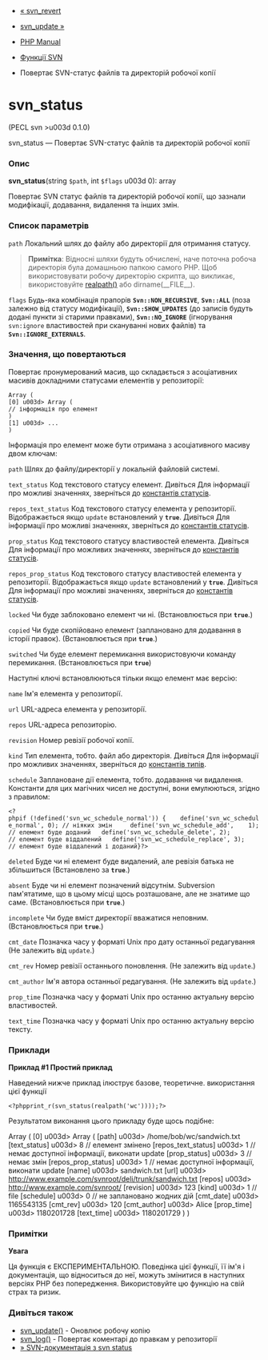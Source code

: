 - [« svn_revert](function.svn-revert.md)
- [svn_update »](function.svn-update.md)

- [PHP Manual](index.md)
- [Функції SVN](ref.svn.md)
- Повертає SVN-статус файлів та директорій робочої копії

# svn_status

(PECL svn \>u003d 0.1.0)

svn_status — Повертає SVN-статус файлів та директорій робочої копії

### Опис

**svn_status**(string `$path`, int `$flags` u003d 0): array

Повертає SVN статус файлів та директорій робочої копії, що зазнали
модифікації, додавання, видалення та інших змін.

### Список параметрів

`path`
Локальний шлях до файлу або директорії для отримання статусу.

> **Примітка**: Відносні шляхи будуть обчислені, наче поточна
> робоча директорія була домашньою папкою самого PHP. Щоб
> використовувати робочу директорію скрипта, що викликає, використовуйте
> [realpath()](function.realpath.md) або dirname(\_\_FILE\_\_).

`flags`
Будь-яка комбінація прапорів **`Svn::NON_RECURSIVE`**, **`Svn::ALL`** (поза
залежно від статусу модифікації), **`Svn::SHOW_UPDATES`** (до записів
будуть додані пункти зі старими правками), **`Svn::NO_IGNORE`**
(ігнорування `svn:ignore` властивостей при скануванні нових файлів) та
**`Svn::IGNORE_EXTERNALS`**.

### Значення, що повертаються

Повертає пронумерований масив, що складається з асоціативних масивів
докладними статусами елементів у репозиторії:

``` returnvaluescode
Array (
[0] u003d> Array (
// інформація про елемент
)
[1] u003d> ...
)
````

Інформація про елемент може бути отримана з асоціативного масиву
двом ключам:

`path`
Шлях до файлу/директорії у локальній файловій системі.

`text_status`
Код текстового статусу елемент. Дивіться Для інформації про можливі
значеннях, зверніться до [константів
статусів](svn.constants.md#svn.constants.status).

`repos_text_status`
Код текстового статусу елемента у репозиторії. Відображається якщо
`update` встановлений у **`true`**. Дивіться Для інформації про можливі
значеннях, зверніться до [константів
статусів](svn.constants.md#svn.constants.status).

`prop_status`
Код текстового статусу властивостей елемента. Дивіться Для інформації про
можливих значеннях, зверніться до [константів
статусів](svn.constants.md#svn.constants.status).

`repos_prop_status`
Код текстового статусу властивостей елемента у репозиторії. Відображається якщо
`update` встановлений у **`true`**. Дивіться Для інформації про можливі
значеннях, зверніться до [константів
статусів](svn.constants.md#svn.constants.status).

`locked`
Чи буде заблоковано елемент чи ні. (Встановлюється при **`true`**.)

`copied`
Чи буде скопійовано елемент (заплановано для додавання в історії
правок). (Встановлюється при **`true`**.)

`switched`
Чи буде елемент перемикання використовуючи команду перемикання.
(Встановлюється при **`true`**)

Наступні ключі встановлюються тільки якщо елемент має версію:

`name`
Ім'я елемента у репозиторії.

`url`
URL-адреса елемента у репозиторії.

`repos`
URL-адреса репозиторію.

`revision`
Номер ревізії робочої копії.

`kind`
Тип елемента, тобто. файл або директорія. Дивіться Для інформації про
можливих значеннях, зверніться до [константів
типів](svn.constants.md#svn.constants.type).

`schedule`
Заплановане дії елемента, тобто. додавання чи видалення.
Константи для цих магічних чисел не доступні, вони емулюються,
згідно з правилом:

` <?phpif (!defined('svn_wc_schedule_normal')) {    define('svn_wc_schedule_normal', 0); // ніяких змін     define('svn_wc_schedule_add',    1); // елемент буде доданий   define('svn_wc_schedule_delete', 2); // елемент буде віддалений   define('svn_wc_schedule_replace', 3); // елемент буде віддалений і доданий}?> `

`deleted`
Буде чи ні елемент буде видалений, але ревізія батька не збільшиться
(Встановлено за **`true`**.)

`absent`
Буде чи ні елемент позначений відсутнім. Subversion пам'ятатиме,
що в цьому місці щось розташоване, але не знатиме що саме.
(Встановлюється при **`true`**.)

`incomplete`
Чи буде вміст директорії вважатися неповним. (Встановлюється
при **`true`**.)

`cmt_date`
Позначка часу у форматі Unix про дату останньої редагування (Не залежить від
`update`.)

`cmt_rev`
Номер ревізії останнього поновлення. (Не залежить від `update`.)

`cmt_author`
Ім'я автора останньої редагування. (Не залежить від `update`.)

`prop_time`
Позначка часу у форматі Unix про останню актуальну версію властивостей.

`text_time`
Позначка часу у форматі Unix про останню актуальну версію тексту.

### Приклади

**Приклад #1 Простий приклад**

Наведений нижче приклад ілюструє базове, теоретичне.
використання цієї функції

` <?phpprint_r(svn_status(realpath('wc'))));?> `

Результатом виконання цього прикладу буде щось подібне:

Array (
[0] u003d> Array (
[path] u003d> /home/bob/wc/sandwich.txt
[text_status] u003d> 8 // елемент змінено
[repos_text_status] u003d> 1 // немає доступної інформації, виконати update
[prop_status] u003d> 3 // немає змін
[repos_prop_status] u003d> 1 // немає доступної інформації, виконати update
[name] u003d> sandwich.txt
[url] u003d> http://www.example.com/svnroot/deli/trunk/sandwich.txt
[repos] u003d> http://www.example.com/svnroot/
[revision] u003d> 123
[kind] u003d> 1 // file
[schedule] u003d> 0 // не заплановано жодних дій
[cmt_date] u003d> 1165543135
[cmt_rev] u003d> 120
[cmt_author] u003d> Alice
[prop_time] u003d> 1180201728
[text_time] u003d> 1180201729
)
)

### Примітки

**Увага**

Ця функція є ЕКСПЕРИМЕНТАЛЬНОЮ. Поведінка цієї функції, її ім'я
і документація, що відноситься до неї, можуть змінитися в наступних версіях
PHP без попередження. Використовуйте цю функцію на свій страх та ризик.

### Дивіться також

- [svn_update()](function.svn-update.md) - Оновлює робочу копію
- [svn_log()](function.svn-log.md) - Повертає коментарі до
правкам у репозиторії
- [» SVN-документація з svn
status](http://svnbook.red-bean.com/en/1.2/svn.ref.svn.c.status.md)
